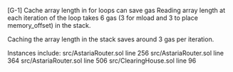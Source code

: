 [G-1] Cache array length in for loops can save gas
Reading array length at each iteration of the loop takes 6 gas (3 for mload and 3 to place memory_offset) in the stack.

Caching the array length in the stack saves around 3 gas per iteration.

Instances include:
src/AstariaRouter.sol line 256
src/AstariaRouter.sol line 364
src/AstariaRouter.sol line 506
src/ClearingHouse.sol line 96